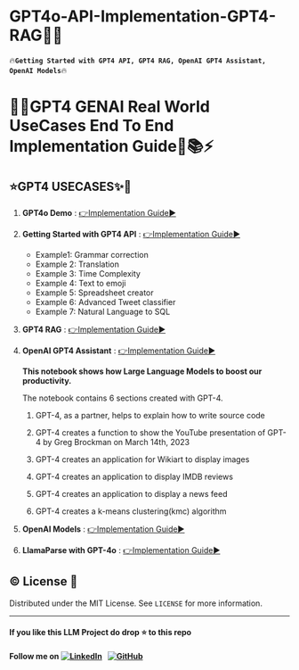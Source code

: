 # GPT4o-API-Implementation-GPT4-RAG🌟💯
🔥**`Getting Started with GPT4 API, GPT4 RAG, OpenAI GPT4 Assistant, OpenAI Models`**🔥

# 💎🌟GPT4 GENAI Real World UseCases End To End Implementation Guide📝📚⚡

## ⭐GPT4 USECASES✨💫

1. **GPT4o Demo** : [👉Implementation Guide▶️](https://github.com/GURPREETKAURJETHRA/GPT4o-API-Implementation-GPT4-RAG/blob/main/GPT4o%20Demo.pdf)

2. **Getting Started with GPT4 API** : [👉Implementation Guide▶️](https://github.com/GURPREETKAURJETHRA/GPT4o-API-Implementation-GPT4-RAG/blob/main/Getting_Started_GPT_4_API.ipynb)

      - Example1: Grammar correction
      - Example 2: Translation
      - Example 3: Time Complexity
      - Example 4: Text to emoji
      - Example 5: Spreadsheet creator
      - Example 6: Advanced Tweet classifier
      - Example 7: Natural Language to SQL

4. **GPT4 RAG** : [👉Implementation Guide▶️](https://github.com/GURPREETKAURJETHRA/GPT4o-API-Implementation-GPT4-RAG/blob/main/GPT_4_RAG.ipynb)

5. **OpenAI GPT4 Assistant** : [👉Implementation Guide▶️](https://github.com/GURPREETKAURJETHRA/GPT4o-API-Implementation-GPT4-RAG/blob/main/OpenAI_GPT_4_Assistant.ipynb)

      **This notebook shows how Large Language Models to boost our productivity.**
      
      The notebook contains 6 sections created with GPT-4.
      
      1. GPT-4, as a partner,  helps to explain how to write source code
      
      2. GPT-4 creates a function to show the YouTube presentation of GPT-4 by Greg Brockman on March 14th, 2023
      
      3. GPT-4 creates an application for Wikiart to display images
      
      4. GPT-4 creates an application to display IMDB reviews
      
      5. GPT-4 creates an application to display a news feed
      
      6. GPT-4 creates a k-means clustering(kmc) algorithm

6. **OpenAI Models** : [👉Implementation Guide▶️](https://github.com/GURPREETKAURJETHRA/GPT4o-API-Implementation-GPT4-RAG/blob/main/OpenAI_Models.ipynb)

7. **LlamaParse with GPT-4o** : [👉Implementation Guide▶️](https://github.com/GURPREETKAURJETHRA/GPT4o-API-Implementation-GPT4-RAG/blob/main/test_gpt4o.ipynb)

   
## ©️ License 🪪 

Distributed under the MIT License. See `LICENSE` for more information.

---

#### **If you like this LLM Project do drop ⭐ to this repo**
#### Follow me on [![LinkedIn](https://img.shields.io/badge/linkedin-%230077B5.svg?style=for-the-badge&logo=linkedin&logoColor=white)](https://www.linkedin.com/in/gurpreetkaurjethra/) &nbsp; [![GitHub](https://img.shields.io/badge/github-%23121011.svg?style=for-the-badge&logo=github&logoColor=white)](https://github.com/GURPREETKAURJETHRA/)

